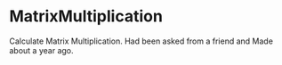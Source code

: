 # MatrixMultiplication

Calculate Matrix Multiplication.
Had been asked from a friend and Made about a year ago.
